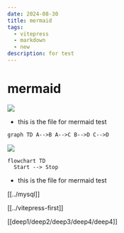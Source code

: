 ```yaml
---
date: 2024-08-30
title: mermaid
tags:
  - vitepress
  - markdown
  - new
description: for test
---
```


# mermaid

![](https://img-20221128.oss-cn-shanghai.aliyuncs.com/img-2023-05/202506031629132.png)

- this is the file for mermaid test

```mmd
graph TD A-->B A-->C B-->D C-->D
```

![](https://img-20221128.oss-cn-shanghai.aliyuncs.com/img-2023-05/202506031630504.png)

```mermaid
flowchart TD
  Start --> Stop
```

- this is the file for mermaid test

[[../mysql]]

[[../vitepress-first]]

[[deep1/deep2/deep3/deep4/deep4]]
